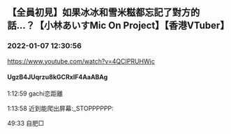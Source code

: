 ## 【全員初見】如果冰冰和雪米糍都忘記了對方的話...？【小林あいすMic On Project】【香港VTuber】
### 2022-01-07 12:30:56
https://www.youtube.com/watch?v=4QCIPRUHWjc
#### UgzB4JUqrzu8kGCRxIF4AaABAg
1:12:59 gachi恋距離

1:13:58 近到能爬出屏幕:_STOPPPPPP:

49:33 自肥□

